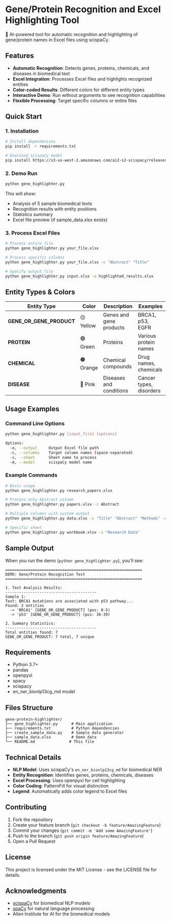 # Gene/Protein Recognition and Excel Highlighting Tool

🧬 AI-powered tool for automatic recognition and highlighting of gene/protein names in Excel files using scispaCy.

## Features

- **Automatic Recognition**: Detects genes, proteins, chemicals, and diseases in biomedical text
- **Excel Integration**: Processes Excel files and highlights recognized entities
- **Color-coded Results**: Different colors for different entity types
- **Interactive Demo**: Run without arguments to see recognition capabilities
- **Flexible Processing**: Target specific columns or entire files

## Quick Start

### 1. Installation

```bash
# Install dependencies
pip install -r requirements.txt

# Download scispaCy model
pip install https://s3-us-west-2.amazonaws.com/ai2-s2-scispacy/releases/v0.5.4/en_ner_bionlp13cg_md-0.5.4.tar.gz
```

### 2. Demo Run

```bash
python gene_highlighter.py
```

This will show:
- Analysis of 5 sample biomedical texts
- Recognition results with entity positions
- Statistics summary
- Excel file preview (if sample_data.xlsx exists)

### 3. Process Excel Files

```bash
# Process entire file
python gene_highlighter.py your_file.xlsx

# Process specific columns
python gene_highlighter.py your_file.xlsx -c "Abstract" "Title"

# Specify output file
python gene_highlighter.py input.xlsx -o highlighted_results.xlsx
```

## Entity Types & Colors

| Entity Type | Color | Description | Examples |
|-------------|-------|-------------|----------|
| **GENE_OR_GENE_PRODUCT** | 🟡 Yellow | Genes and gene products | BRCA1, p53, EGFR |
| **PROTEIN** | 🟢 Green | Proteins | Various protein names |
| **CHEMICAL** | 🟠 Orange | Chemical compounds | Drug names, chemicals |
| **DISEASE** | 🩷 Pink | Diseases and conditions | Cancer types, disorders |

## Usage Examples

### Command Line Options

```bash
python gene_highlighter.py [input_file] [options]

Options:
  -o, --output     Output Excel file path
  -c, --columns    Target column names (space-separated)
  -s, --sheet      Sheet name to process
  -m, --model      scispaCy model name
```

### Example Commands

```bash
# Basic usage
python gene_highlighter.py research_papers.xlsx

# Process only Abstract column
python gene_highlighter.py papers.xlsx -c Abstract

# Multiple columns with custom output
python gene_highlighter.py data.xlsx -c "Title" "Abstract" "Methods" -o results.xlsx

# Specific sheet
python gene_highlighter.py workbook.xlsx -s "Research Data"
```

## Sample Output

When you run the demo (`python gene_highlighter.py`), you'll see:

```
============================================================
DEMO: Gene/Protein Recognition Test
============================================================

1. Text Analysis Results:
----------------------------------------
Sample 1:
Text: BRCA1 mutations are associated with p53 pathway...
Found: 2 entities
  -> 'BRCA1' [GENE_OR_GENE_PRODUCT] (pos: 0-5)
  -> 'p53' [GENE_OR_GENE_PRODUCT] (pos: 36-39)

2. Summary Statistics:
----------------------------------------
Total entities found: 7
GENE_OR_GENE_PRODUCT: 7 total, 7 unique
```

## Requirements

- Python 3.7+
- pandas
- openpyxl
- spacy
- scispacy
- en_ner_bionlp13cg_md model

## Files Structure

```
gene-protein-highlighter/
├── gene_highlighter.py      # Main application
├── requirements.txt         # Python dependencies
├── create_sample_data.py    # Sample data generator
├── sample_data.xlsx         # Demo data
└── README.md               # This file
```

## Technical Details

- **NLP Model**: Uses scispaCy's `en_ner_bionlp13cg_md` for biomedical NER
- **Entity Recognition**: Identifies genes, proteins, chemicals, diseases
- **Excel Processing**: Uses openpyxl for cell highlighting
- **Color Coding**: PatternFill for visual distinction
- **Legend**: Automatically adds color legend to Excel files

## Contributing

1. Fork the repository
2. Create your feature branch (`git checkout -b feature/AmazingFeature`)
3. Commit your changes (`git commit -m 'Add some AmazingFeature'`)
4. Push to the branch (`git push origin feature/AmazingFeature`)
5. Open a Pull Request

## License

This project is licensed under the MIT License - see the LICENSE file for details.

## Acknowledgments

- [scispaCy](https://allenai.github.io/scispacy/) for biomedical NLP models
- [spaCy](https://spacy.io/) for natural language processing
- Allen Institute for AI for the biomedical models